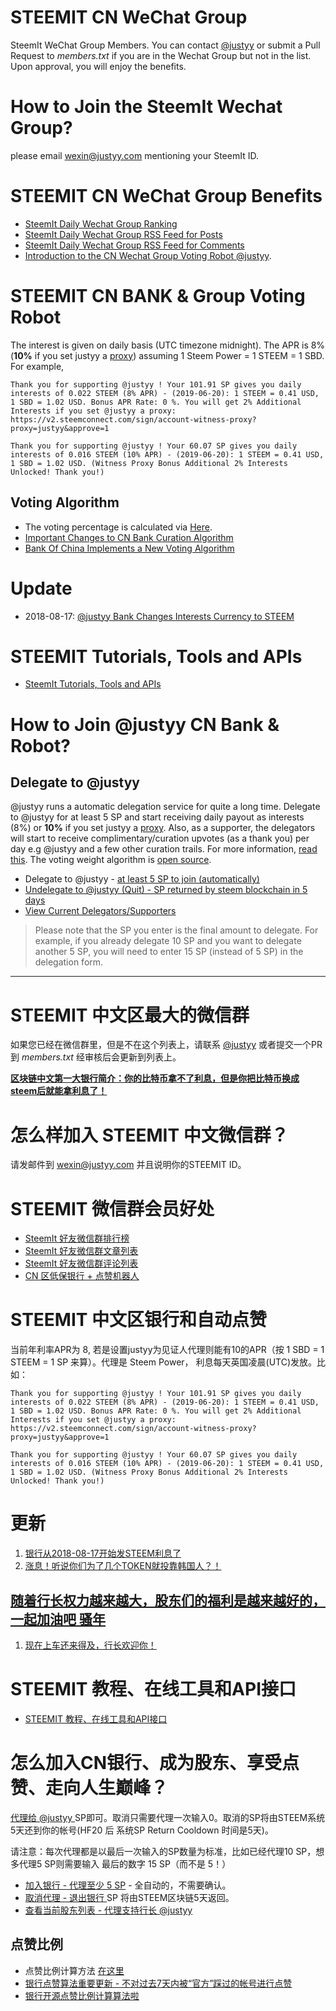 # STEEMIT CN WeChat Group
SteemIt WeChat Group Members. You can contact [@justyy](https://steemit.com/@justyy/) or submit a Pull Request to *members.txt* if you are in the Wechat Group but not in the list. Upon approval, you will enjoy the benefits.

# How to Join the SteemIt Wechat Group?
please email wexin@justyy.com mentioning your SteemIt ID.

# STEEMIT CN WeChat Group Benefits
- [SteemIt Daily Wechat Group Ranking](https://steemyy.com/wechat-ranking/)
- [SteemIt Daily Wechat Group RSS Feed for Posts](https://steemyy.com/wechat-ranking/rss/)
- [SteemIt Daily Wechat Group RSS Feed for Comments](https://steemyy.com/wechat-ranking/rss/comments/)
- [Introduction to the CN Wechat Group Voting Robot @justyy](https://steemit.com/cn/@justyy/cn-introduction-to-the-cn-wechat-group-voting-robot-justyy). 

# STEEMIT CN BANK & Group Voting Robot
The interest is given on daily basis (UTC timezone midnight). The APR is 8% (**10%** if you set justyy a [proxy](https://v2.steemconnect.com/sign/account-witness-proxy?proxy=justyy&approve=1)) assuming 1 Steem Power = 1 STEEM = 1 SBD. For example,

```
Thank you for supporting @justyy ! Your 101.91 SP gives you daily interests of 0.022 STEEM (8% APR) - (2019-06-20): 1 STEEM = 0.41 USD, 1 SBD = 1.02 USD. Bonus APR Rate: 0 %. You will get 2% Additional Interests if you set @justyy a proxy: https://v2.steemconnect.com/sign/account-witness-proxy?proxy=justyy&approve=1

Thank you for supporting @justyy ! Your 60.07 SP gives you daily interests of 0.016 STEEM (10% APR) - (2019-06-20): 1 STEEM = 0.41 USD, 1 SBD = 1.02 USD. (Witness Proxy Bonus Additional 2% Interests Unlocked! Thank you!)
```

## Voting Algorithm
- The voting percentage is calculated via [Here](https://github.com/DoctorLai/steemit-wechat-group/blob/master/bank_getvp.py).
- [Important Changes to CN Bank Curation Algorithm](https://steemit.com/algorithm/@justyy/important-changes-to-cn-bank-curation-algorithm)
- [Bank Of China Implements a New Voting Algorithm](https://steemit.com/busy/@justyy/bank-of-china-implements-a-new-voting-algorithm)

# Update
- 2018-08-17: [@justyy Bank Changes Interests Currency to STEEM](https://steemit.com/cn/@justyy/2018-08-17-steem-justyy-bank-changes-interests-currency-to-steem)

# STEEMIT Tutorials, Tools and APIs
- [SteemIt Tutorials, Tools and APIs](https://steemyy.com/)

# How to Join @justyy CN Bank & Robot?
## Delegate to @justyy
@justyy runs a automatic delegation service for quite a long time. Delegate to @justyy for at least 5 SP and start receiving daily payout as interests (8%) or **10%** if you set justyy a [proxy](https://v2.steemconnect.com/sign/account-witness-proxy?proxy=justyy&approve=1). Also, as a supporter, the delegators will start to receive complimentary/curation upvotes (as a thank you) per day  e.g @justyy and a few other curation trails. For more information, [read this](https://github.com/DoctorLai/steemit-wechat-group). The voting weight algorithm is [open source](https://steemit.com/busy/@justyy/bank-of-china-implements-a-new-voting-algorithm).

- Delegate to @justyy - [at least 5 SP to join (automatically)](https://steemyy.com/sp-delegate-form/?delegatee=justyy)
- [Undelegate to @justyy (Quit) - SP returned by steem blockchain in 5 days](https://steemyy.com/sp-delegate-form/?delegatee=justyy&amount=0)
- [View Current Delegators/Supporters](https://steemyy.com/delegators/?id=justyy)

> Please note that the SP you enter is the final amount to delegate. For example, if you already delegate 10 SP and you want to delegate another 5 SP, you will need to enter 15 SP (instead of 5 SP) in the delegation form.

-----------------------------------------

# STEEMIT 中文区最大的微信群
如果您已经在微信群里，但是不在这个列表上，请联系 [@justyy](https://steemit.com/@justyy/) 或者提交一个PR 到 *members.txt* 经审核后会更新到列表上。

**[区块链中文第一大银行简介：你的比特币拿不了利息，但是你把比特币换成steem后就能拿利息了！](https://steemit.com/cn/@justyy/8pkxe)**

# 怎么样加入 STEEMIT 中文微信群？
请发邮件到 wexin@justyy.com 并且说明你的STEEMIT ID。

# STEEMIT 微信群会员好处
- [SteemIt 好友微信群排行榜](https://steemyy.com/wechat/)
- [SteemIt 好友微信群文章列表](https://steemyy.com/wechat/rss/)
- [SteemIt 好友微信群评论列表](https://steemyy.com/wechat/rss/comments/)
- [CN 区低保银行 + 点赞机器人](https://steemit.com/cn/@justyy/cn-introduction-to-the-cn-wechat-group-voting-robot-justyy)

# STEEMIT 中文区银行和自动点赞
当前年利率APR为 8, 若是设置justyy为见证人代理则能有10的APR（按 1 SBD = 1 STEEM = 1 SP 来算）。代理是 Steem Power， 利息每天英国凌晨(UTC)发放。比如：

```
Thank you for supporting @justyy ! Your 101.91 SP gives you daily interests of 0.022 STEEM (8% APR) - (2019-06-20): 1 STEEM = 0.41 USD, 1 SBD = 1.02 USD. Bonus APR Rate: 0 %. You will get 2% Additional Interests if you set @justyy a proxy: https://v2.steemconnect.com/sign/account-witness-proxy?proxy=justyy&approve=1

Thank you for supporting @justyy ! Your 60.07 SP gives you daily interests of 0.016 STEEM (10% APR) - (2019-06-20): 1 STEEM = 0.41 USD, 1 SBD = 1.02 USD. (Witness Proxy Bonus Additional 2% Interests Unlocked! Thank you!)
```

# 更新
1. [银行从2018-08-17开始发STEEM利息了](https://steemit.com/cn/@justyy/2018-08-17-steem-justyy-bank-changes-interests-currency-to-steem)
2. [涨息！听说你们为了几个TOKEN就投靠韩国人？！](https://steemit.com/cn/@justyy/token)

## [随着行长权力越来越大，股东们的福利是越来越好的，一起加油吧 骚年](https://steemit.com/cn/@justyy/3gzezi)
1. [现在上车还来得及，行长欢迎你！](https://justyy.com/archives/6575)

# STEEMIT 教程、在线工具和API接口
- [STEEMIT 教程、在线工具和API接口](https://steemyy.com/steemit-tools/)

# 怎么加入CN银行、成为股东、享受点赞、走向人生巅峰？
[代理给 @justyy ](https://steemyy.com/delegate-form/?delegatee=justyy) SP即可。取消只需要代理一次输入0。取消的SP将由STEEM系统5天还到你的帐号(HF20 后 系统SP Return Cooldown 时间是5天)。

请注意：每次代理都是以最后一次输入的SP数量为标准，比如已经代理10 SP，想多代理5 SP则需要输入 最后的数字 15 SP（而不是 5！）

- [加入银行 - 代理至少 5 SP](https://steemyy.com/delegate-form/?delegatee=justyy) - 全自动的，不需要确认。
- [取消代理 - 退出银行 ](https://steemyy.com/delegate-form/?delegatee=justyy&amount=0) SP 将由STEEM区块链5天返回。
- [查看当前股东列表 - 代理支持行长 @justyy](https://steemyy.com/list-of-delegators/?id=justyy)

## 点赞比例
- 点赞比例计算方法 [在这里](https://github.com/DoctorLai/steemit-wechat-group/blob/master/bank_getvp.py)
- [银行点赞算法重要更新 - 不对过去7天内被“官方”踩过的帐号进行点赞](https://steemit.com/cn/@justyy/7)
- [银行开源点赞比例计算算法啦](https://steemit.com/cn/@justyy/6encje)
